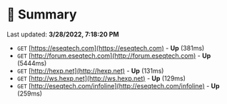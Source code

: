 # 📖 Summary
Last updated: **3/28/2022, 7:18:20 PM**

- `GET` [https://eseqtech.com](https://eseqtech.com) - **Up** (381ms)
- `GET` [http://forum.eseqtech.com](http://forum.eseqtech.com) - **Up** (5444ms)
- `GET` [http://hexp.net](http://hexp.net) - **Up** (131ms)
- `GET` [http://ws.hexp.net](http://ws.hexp.net) - **Up** (129ms)
- `GET` [http://eseqtech.com/infoline](http://eseqtech.com/infoline) - **Up** (259ms)
